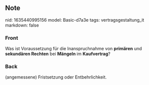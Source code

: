 ## Note
nid: 1635440995156
model: Basic-d7a3e
tags: vertragsgestaltung_it
markdown: false

### Front
Was ist Voraussetzung für die Inanspruchnahme von <b>primären</b> und <b>sekundären Rechten</b> bei <b>Mängeln </b>im <b>Kaufvertrag</b>?

### Back
(angemessene) Fristsetzung oder Entbehrlichkeit.
